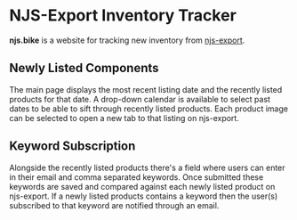 # NJS-Export Inventory Tracker

**njs.bike** is a website for tracking new inventory from [njs-export](njs-export.com).


## Newly Listed Components

The main page displays the most recent listing date and the recently listed products for that date. A drop-down calendar is available to select past dates to be able to sift through recently listed products. Each product image can be selected to open a new tab to that listing on njs-export.

## Keyword Subscription

Alongside the recently listed products there's a field where users can enter in their email and comma separated keywords. Once submitted these keywords are saved and compared against each newly listed product on njs-export. If a newly listed products contains a keyword then the user(s) subscribed to that keyword are notified through an email.